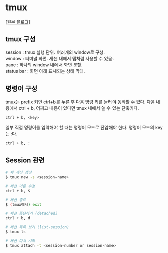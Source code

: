 # tmux

[[원본 블로그]](https://edykim.com/ko/post/tmux-introductory-series-summary/)

## tmux 구성

session : tmux 실행 단위. 여러개의 window로 구성. <br>
window : 터미널 화면. 세션 내에서 탭처럼 사용할 수 있음. <br>
pane : 하나의 window 내에서 화면 분할. <br>
status bar : 화면 아래 표시되는 상태 막대.

## 명령어 구성

tmux는 prefix 키인 ctrl+b를 누른 후 다음 명령 키를 눌러야 동작할 수 있다. 다음 내용에서 ctrl + b, 어쩌고 내용이 있다면 tmux 내에서 쓸 수 있는 단축키다.

```bash
ctrl + b, <key>
```

일부 직접 명령어를 입력해야 할 때는 명령어 모드로 진입해야 한다. 명령어 모드의 key는 :다.

```bash
ctrl + b, :
```

## Session 관련

```bash
# 새 세션 생성
$ tmux new -s <session-name>

# 세션 이름 수정
ctrl + b, $

# 세션 종료
$ (tmux에서) exit

# 세션 중단하기 (detached)
ctrl + b, d

# 세션 목록 보기 (list-session)
$ tmux ls

# 세션 다시 시작
$ tmux attach -t <session-number or session-name>
```

